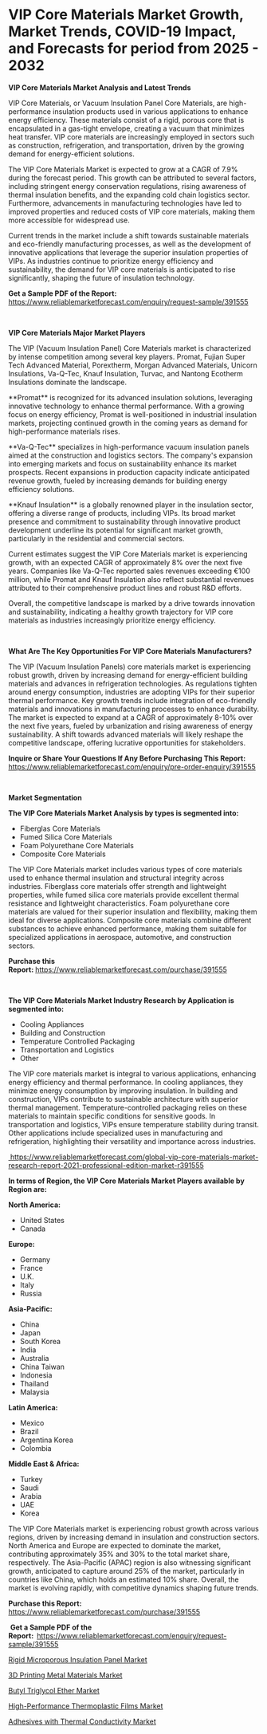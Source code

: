 <p><h1>VIP Core Materials Market Growth, Market Trends, COVID-19 Impact, and Forecasts for period from 2025 - 2032</h1></p><p><strong>VIP Core Materials Market Analysis and Latest Trends</strong></p>
<p><p>VIP Core Materials, or Vacuum Insulation Panel Core Materials, are high-performance insulation products used in various applications to enhance energy efficiency. These materials consist of a rigid, porous core that is encapsulated in a gas-tight envelope, creating a vacuum that minimizes heat transfer. VIP core materials are increasingly employed in sectors such as construction, refrigeration, and transportation, driven by the growing demand for energy-efficient solutions.</p><p>The VIP Core Materials Market is expected to grow at a CAGR of 7.9% during the forecast period. This growth can be attributed to several factors, including stringent energy conservation regulations, rising awareness of thermal insulation benefits, and the expanding cold chain logistics sector. Furthermore, advancements in manufacturing technologies have led to improved properties and reduced costs of VIP core materials, making them more accessible for widespread use.</p><p>Current trends in the market include a shift towards sustainable materials and eco-friendly manufacturing processes, as well as the development of innovative applications that leverage the superior insulation properties of VIPs. As industries continue to prioritize energy efficiency and sustainability, the demand for VIP core materials is anticipated to rise significantly, shaping the future of insulation technology.</p></p>
<p><strong>Get a Sample PDF of the Report:&nbsp;</strong> <a href="https://www.reliablemarketforecast.com/enquiry/request-sample/391555?utm_campaign=1890&utm_medium=2&utm_source=Github&utm_content=ia&utm_term=29032025&utm_id=vip-core-materials">https://www.reliablemarketforecast.com/enquiry/request-sample/391555</a></p>
<p>&nbsp;</p>
<p><strong>VIP Core Materials Major Market Players</strong></p>
<p><p>The VIP (Vacuum Insulation Panel) Core Materials market is characterized by intense competition among several key players. Promat, Fujian Super Tech Advanced Material, Porextherm, Morgan Advanced Materials, Unicorn Insulations, Va-Q-Tec, Knauf Insulation, Turvac, and Nantong Ecotherm Insulations dominate the landscape.</p><p>**Promat** is recognized for its advanced insulation solutions, leveraging innovative technology to enhance thermal performance. With a growing focus on energy efficiency, Promat is well-positioned in industrial insulation markets, projecting continued growth in the coming years as demand for high-performance materials rises.</p><p>**Va-Q-Tec** specializes in high-performance vacuum insulation panels aimed at the construction and logistics sectors. The company's expansion into emerging markets and focus on sustainability enhance its market prospects. Recent expansions in production capacity indicate anticipated revenue growth, fueled by increasing demands for building energy efficiency solutions.</p><p>**Knauf Insulation** is a globally renowned player in the insulation sector, offering a diverse range of products, including VIPs. Its broad market presence and commitment to sustainability through innovative product development underline its potential for significant market growth, particularly in the residential and commercial sectors.</p><p>Current estimates suggest the VIP Core Materials market is experiencing growth, with an expected CAGR of approximately 8% over the next five years. Companies like Va-Q-Tec reported sales revenues exceeding €100 million, while Promat and Knauf Insulation also reflect substantial revenues attributed to their comprehensive product lines and robust R&D efforts. </p><p>Overall, the competitive landscape is marked by a drive towards innovation and sustainability, indicating a healthy growth trajectory for VIP core materials as industries increasingly prioritize energy efficiency.</p></p>
<p>&nbsp;</p>
<p><strong>What Are The Key Opportunities For VIP Core Materials Manufacturers?</strong></p>
<p><p>The VIP (Vacuum Insulation Panels) core materials market is experiencing robust growth, driven by increasing demand for energy-efficient building materials and advances in refrigeration technologies. As regulations tighten around energy consumption, industries are adopting VIPs for their superior thermal performance. Key growth trends include integration of eco-friendly materials and innovations in manufacturing processes to enhance durability. The market is expected to expand at a CAGR of approximately 8-10% over the next five years, fueled by urbanization and rising awareness of energy sustainability. A shift towards advanced materials will likely reshape the competitive landscape, offering lucrative opportunities for stakeholders.</p></p>
<p><strong>Inquire or Share Your Questions If Any Before Purchasing This Report:</strong> <a href="https://www.reliablemarketforecast.com/enquiry/pre-order-enquiry/391555?utm_campaign=1890&utm_medium=2&utm_source=Github&utm_content=ia&utm_term=29032025&utm_id=vip-core-materials">https://www.reliablemarketforecast.com/enquiry/pre-order-enquiry/391555</a></p>
<p>&nbsp;</p>
<p><strong>Market Segmentation</strong></p>
<p><strong>The VIP Core Materials Market Analysis by types is segmented into:</strong></p>
<p><ul><li>Fiberglas Core Materials</li><li>Fumed Silica Core Materials</li><li>Foam Polyurethane Core Materials</li><li>Composite Core Materials</li></ul></p>
<p><p>The VIP Core Materials market includes various types of core materials used to enhance thermal insulation and structural integrity across industries. Fiberglass core materials offer strength and lightweight properties, while fumed silica core materials provide excellent thermal resistance and lightweight characteristics. Foam polyurethane core materials are valued for their superior insulation and flexibility, making them ideal for diverse applications. Composite core materials combine different substances to achieve enhanced performance, making them suitable for specialized applications in aerospace, automotive, and construction sectors.</p></p>
<p><strong>Purchase this Report:&nbsp;</strong><a href="https://www.reliablemarketforecast.com/purchase/391555?utm_campaign=1890&utm_medium=2&utm_source=Github&utm_content=ia&utm_term=29032025&utm_id=vip-core-materials">https://www.reliablemarketforecast.com/purchase/391555</a></p>
<p>&nbsp;</p>
<p><strong>The VIP Core Materials Market Industry Research by Application is segmented into:</strong></p>
<p><ul><li>Cooling Appliances</li><li>Building and Construction</li><li>Temperature Controlled Packaging</li><li>Transportation and Logistics</li><li>Other</li></ul></p>
<p><p>The VIP core materials market is integral to various applications, enhancing energy efficiency and thermal performance. In cooling appliances, they minimize energy consumption by improving insulation. In building and construction, VIPs contribute to sustainable architecture with superior thermal management. Temperature-controlled packaging relies on these materials to maintain specific conditions for sensitive goods. In transportation and logistics, VIPs ensure temperature stability during transit. Other applications include specialized uses in manufacturing and refrigeration, highlighting their versatility and importance across industries.</p></p>
<p><a href="https://www.reliablemarketforecast.com/global-vip-core-materials-market-research-report-2021-professional-edition-market-r391555?utm_campaign=1890&utm_medium=2&utm_source=Github&utm_content=ia&utm_term=29032025&utm_id=vip-core-materials">&nbsp;https://www.reliablemarketforecast.com/global-vip-core-materials-market-research-report-2021-professional-edition-market-r391555</a></p>
<p><strong>In terms of Region, the VIP Core Materials Market Players available by Region are:</strong></p>
<p>
    <p> <strong> North America: </strong>
        <ul>
            <li>United States</li>
            <li>Canada</li>
        </ul>
        </p> 
    <p> <strong> Europe: </strong>
        <ul>
            <li>Germany</li>
            <li>France</li>
            <li>U.K.</li>
            <li>Italy</li>
            <li>Russia</li>
        </ul>
        </p> 
    <p> <strong> Asia-Pacific: </strong>
        <ul>
            <li>China</li>
            <li>Japan</li>
            <li>South Korea</li>
            <li>India</li>
            <li>Australia</li>
            <li>China Taiwan</li>
            <li>Indonesia</li>
            <li>Thailand</li>
            <li>Malaysia</li>
        </ul>
        </p> 
    <p> <strong> Latin America: </strong>
        <ul>
            <li>Mexico</li>
            <li>Brazil</li>
            <li>Argentina Korea</li>
            <li>Colombia</li>
        </ul>
        </p> 
    <p> <strong> Middle East & Africa: </strong>
        <ul>
            <li>Turkey</li>
            <li>Saudi</li>
            <li>Arabia</li>
            <li>UAE</li>
            <li>Korea</li>
        </ul>
    </p>
    </p>
<p><p>The VIP Core Materials market is experiencing robust growth across various regions, driven by increasing demand in insulation and construction sectors. North America and Europe are expected to dominate the market, contributing approximately 35% and 30% to the total market share, respectively. The Asia-Pacific (APAC) region is also witnessing significant growth, anticipated to capture around 25% of the market, particularly in countries like China, which holds an estimated 10% share. Overall, the market is evolving rapidly, with competitive dynamics shaping future trends.</p></p>
<p><strong>Purchase this Report: </strong><a href="https://www.reliablemarketforecast.com/purchase/391555?utm_campaign=1890&utm_medium=2&utm_source=Github&utm_content=ia&utm_term=29032025&utm_id=vip-core-materials">https://www.reliablemarketforecast.com/purchase/391555</a></p>
<p>&nbsp;<strong>Get a Sample PDF of the Report:&nbsp;&nbsp;</strong><a href="https://www.reliablemarketforecast.com/enquiry/request-sample/391555?utm_campaign=1890&utm_medium=2&utm_source=Github&utm_content=ia&utm_term=29032025&utm_id=vip-core-materials">https://www.reliablemarketforecast.com/enquiry/request-sample/391555</a></p>
<p><strong></strong></p>
<p><p><a href="https://github.com/wantadhagino/Market-Research-Report-List-1/blob/main/rigid-microporous-insulation-panel-market.md?utm_campaign=1890&utm_medium=2&utm_source=Github&utm_content=ia&utm_term=29032025&utm_id=vip-core-materials">Rigid Microporous Insulation Panel Market</a></p><p><a href="https://github.com/lelahokendo/Market-Research-Report-List-1/blob/main/3d-printing-metal-materials-market.md?utm_campaign=1890&utm_medium=2&utm_source=Github&utm_content=ia&utm_term=29032025&utm_id=vip-core-materials">3D Printing Metal Materials Market</a></p><p><a href="https://github.com/hatlepigna2s/Market-Research-Report-List-1/blob/main/butyl-triglycol-ether-market.md?utm_campaign=1890&utm_medium=2&utm_source=Github&utm_content=ia&utm_term=29032025&utm_id=vip-core-materials">Butyl Triglycol Ether Market</a></p><p><a href="https://github.com/eskelimaksic/Market-Research-Report-List-1/blob/main/high-performance-thermoplastic-films-market.md?utm_campaign=1890&utm_medium=2&utm_source=Github&utm_content=ia&utm_term=29032025&utm_id=vip-core-materials">High-Performance Thermoplastic Films Market</a></p><p><a href="https://github.com/vestadjogile/Market-Research-Report-List-1/blob/main/adhesives-with-thermal-conductivity-market.md?utm_campaign=1890&utm_medium=2&utm_source=Github&utm_content=ia&utm_term=29032025&utm_id=vip-core-materials">Adhesives with Thermal Conductivity Market</a></p></p>
